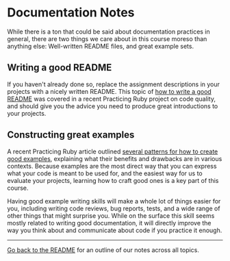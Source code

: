 # Documentation Notes

While there is a ton that could be said about documentation practices in general, there are two things we care about in this course moreso than anything else:  Well-written README files, and great example sets.

## Writing a good README

If you haven't already done so, replace the assignment descriptions in your projects with a nicely written README. This topic of [how to write a good README](https://github.com/elm-city-craftworks/code_quality/wiki/Understandability) was covered in a recent Practicing Ruby project on code quality, and should give you the advice you need to produce great introductions to your projects.

## Constructing great examples

A recent Practicing Ruby article outlined [several patterns for how to create good examples](http://practicingruby.com/articles/shared/zbffwcmcltkw), explaining what their benefits and drawbacks are in various contexts. Because examples are the most direct way that you can express what your code is meant to be used for, and the easiest way for us to evaluate your projects, learning how to craft good ones is a key part of this course.

Having good example writing skills will make a whole lot of things easier for you, including writing code reviews, bug reports, tests, and a wide range of other things that might surprise you. While on the surface this skill seems mostly related to writing good documentation, it will directly improve the way you think about and communicate about code if you practice it enough.

<hr/>

[Go back to the
README](https://github.com/mendicant-university/s10-notes/blob/master/README.md)
for an outline of our notes across all topics.

